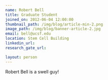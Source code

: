 ```yaml
---
name: Robert Bell
title: Graduate Student
joined_on: 2012-06-04 12:00:00
thumbnail_path: /img/blog/article-min-2.png
image_path: /img/blog/banner-article-2.jpg
email: bell@ucsf.edu
location: Stem Cell Building
linkedin_url:
research_gate_url:

layout: person
---
```

Robert Bell is a swell guy!